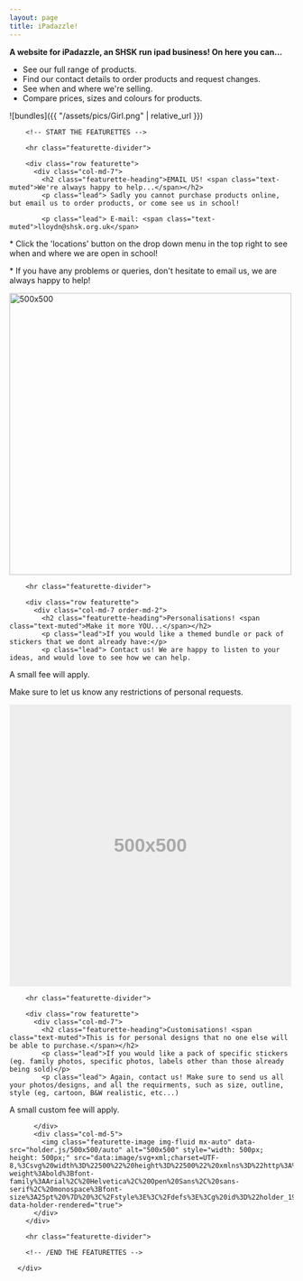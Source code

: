 ```yaml
---
layout: page
title: iPadazzle!
---
```




 **A website for iPadazzle, an SHSK run ipad business! On here you can...**

* See our full range of products.
* Find our contact details to order products and request changes.
* See when and where we're selling.
* Compare prices, sizes and colours for products.

![bundles]({{ "/assets/pics/Girl.png" | relative_url }})

<div class="container marketing">

        <!-- START THE FEATURETTES -->

        <hr class="featurette-divider">

        <div class="row featurette">
          <div class="col-md-7">
            <h2 class="featurette-heading">EMAIL US! <span class="text-muted">We're always happy to help...</span></h2>
            <p class="lead"> Sadly you cannot purchase products online, but email us to order products, or come see us in school! 
</p>

            <p class="lead"> E-mail: <span class="text-muted">lloydn@shsk.org.uk</span>
</p>
            <p class="lead">* Click the 'locations' button on the drop down menu in the top right to see when and where we are open in school!
</p>
            <p class="lead">* If you have any problems or queries, don't hesitate to email us, we are always happy to help!
</p>
          </div>
          <div class="col-md-5">
            <img class="featurette-image img-fluid mx-auto" data-src="holder.js/500x500/auto" alt="500x500" style="width: 500px; height: 500px;" src=![bundles]({{ "/assets/pics/Girl.png" | relative_url }})data-holder-rendered="true">
          </div>
        </div>

        <hr class="featurette-divider">

        <div class="row featurette">
          <div class="col-md-7 order-md-2">
            <h2 class="featurette-heading">Personalisations! <span class="text-muted">Make it more YOU...</span></h2>
            <p class="lead">If you would like a themed bundle or pack of stickers that we dont already have:</p>
            <p class="lead"> Contact us! We are happy to listen to your ideas, and would love to see how we can help.
</p>
            <p class="lead"> <span class="text-muted">A small fee will apply.</span>
</p>
            <p class="lead"> Make sure to let us know any restrictions of personal requests.
</p>
          </div>
          <div class="col-md-5 order-md-1">
            <img class="featurette-image img-fluid mx-auto" data-src="holder.js/500x500/auto" alt="500x500" style="width: 500px; height: 500px;" src="data:image/svg+xml;charset=UTF-8,%3Csvg%20width%3D%22500%22%20height%3D%22500%22%20xmlns%3D%22http%3A%2F%2Fwww.w3.org%2F2000%2Fsvg%22%20viewBox%3D%220%200%20500%20500%22%20preserveAspectRatio%3D%22none%22%3E%3Cdefs%3E%3Cstyle%20type%3D%22text%2Fcss%22%3E%23holder_194b3d63db2%20text%20%7B%20fill%3A%23AAAAAA%3Bfont-weight%3Abold%3Bfont-family%3AArial%2C%20Helvetica%2C%20Open%20Sans%2C%20sans-serif%2C%20monospace%3Bfont-size%3A25pt%20%7D%20%3C%2Fstyle%3E%3C%2Fdefs%3E%3Cg%20id%3D%22holder_194b3d63db2%22%3E%3Crect%20width%3D%22500%22%20height%3D%22500%22%20fill%3D%22%23EEEEEE%22%3E%3C%2Frect%3E%3Cg%3E%3Ctext%20x%3D%22185.13333129882812%22%20y%3D%22261.1%22%3E500x500%3C%2Ftext%3E%3C%2Fg%3E%3C%2Fg%3E%3C%2Fsvg%3E" data-holder-rendered="true">
          </div>
        </div>

        <hr class="featurette-divider">

        <div class="row featurette">
          <div class="col-md-7">
            <h2 class="featurette-heading">Customisations! <span class="text-muted">This is for personal designs that no one else will be able to purchase.</span></h2>
            <p class="lead">If you would like a pack of specific stickers (eg. family photos, specific photos, labels other than those already being sold)</p>
            <p class="lead"> Again, contact us! Make sure to send us all your photos/designs, and all the requirments, such as size, outline, style (eg, cartoon, B&W realistic, etc...)
</p>
            <p class="lead"> <span class="text-muted">A small custom fee will apply.</span>
</p>
            
            
          </div>
          <div class="col-md-5">
            <img class="featurette-image img-fluid mx-auto" data-src="holder.js/500x500/auto" alt="500x500" style="width: 500px; height: 500px;" src="data:image/svg+xml;charset=UTF-8,%3Csvg%20width%3D%22500%22%20height%3D%22500%22%20xmlns%3D%22http%3A%2F%2Fwww.w3.org%2F2000%2Fsvg%22%20viewBox%3D%220%200%20500%20500%22%20preserveAspectRatio%3D%22none%22%3E%3Cdefs%3E%3Cstyle%20type%3D%22text%2Fcss%22%3E%23holder_194b3d63db2%20text%20%7B%20fill%3A%23AAAAAA%3Bfont-weight%3Abold%3Bfont-family%3AArial%2C%20Helvetica%2C%20Open%20Sans%2C%20sans-serif%2C%20monospace%3Bfont-size%3A25pt%20%7D%20%3C%2Fstyle%3E%3C%2Fdefs%3E%3Cg%20id%3D%22holder_194b3d63db2%22%3E%3Crect%20width%3D%22500%22%20height%3D%22500%22%20fill%3D%22%23EEEEEE%22%3E%3C%2Frect%3E%3Cg%3E%3Ctext%20x%3D%22185.13333129882812%22%20y%3D%22261.1%22%3E500x500%3C%2Ftext%3E%3C%2Fg%3E%3C%2Fg%3E%3C%2Fsvg%3E" data-holder-rendered="true">
          </div>
        </div>

        <hr class="featurette-divider">

        <!-- /END THE FEATURETTES -->

      </div>
